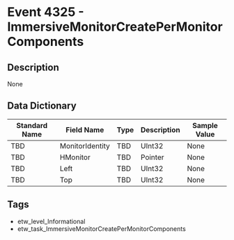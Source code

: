 # Event 4325 - ImmersiveMonitorCreatePerMonitorComponents

## Description
None

## Data Dictionary
|Standard Name|Field Name|Type|Description|Sample Value|
|---|---|---|---|---|
|TBD|MonitorIdentity|TBD|UInt32|None|None|
|TBD|HMonitor|TBD|Pointer|None|None|
|TBD|Left|TBD|UInt32|None|None|
|TBD|Top|TBD|UInt32|None|None|

## Tags
* etw_level_Informational
* etw_task_ImmersiveMonitorCreatePerMonitorComponents